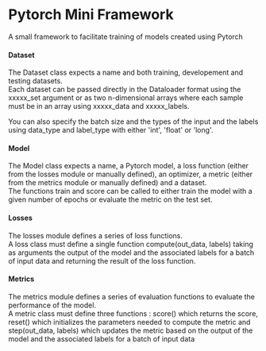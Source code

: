 # Pytorch Mini Framework
A small framework to facilitate training of models created using Pytorch

#### Dataset
The Dataset class expects a name and both training, developement and testing datasets. <br> Each dataset can be passed directly in the Dataloader format using the xxxxx_set argument or as two n-dimensional arrays where each sample must be in an array using xxxxx_data and xxxxx_labels.

You can also specify the batch size and the types of the input and the labels using data_type and label_type with either 'int', 'float' or 'long'.

#### Model
The Model class expects a name, a Pytorch model, a loss function (either from the losses module or manually defined), an optimizer, a metric (either from the metrics module or manually defined) and a dataset. <br>
The functions train and score can be called to either train the model with a given number of epochs or evaluate the metric on the test set.

#### Losses
The losses module defines a series of loss functions. <br>
A loss class must define a single function compute(out_data, labels) taking as arguments the output of the model and the associated labels for a batch of input data and returning the result of the loss function.

#### Metrics
The metrics module defines a series of evaluation functions to evaluate the performance of the model. <br>
A metric class must define three functions : score() which returns the score, reset() which initializes the parameters needed to compute the metric and step(out_data, labels) which updates the metric based on the output of the model and the associated labels for a batch of input data
